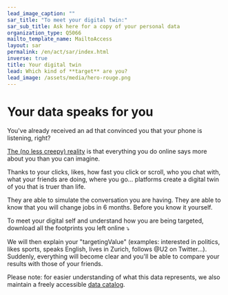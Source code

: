 ```yaml
---
lead_image_caption: ""
sar_title: "To meet your digital twin:"
sar_sub_title: Ask here for a copy of your personal data
organization_type: Q5066
mailto_template_name: MailtoAccess
layout: sar
permalink: /en/act/sar/index.html
inverse: true
title: Your digital twin
lead: Which kind of **target** are you?
lead_image: /assets/media/hero-rouge.png
---
```

# Your data speaks for you

You've already received an ad that convinced you that your phone is listening, right?

[The (no less creepy) reality](https://qz.com/1609356/your-phone-is-not-recording-your-conversations/) is that everything you do online says more about you than you can imagine.

Thanks to your clicks, likes, how fast you click or scroll, who you chat with, what your friends are doing, where you go... platforms create a digital twin of you that is truer than life.

They are able to simulate the conversation you are having. They are able to know that you will change jobs in 6 months. Before you know it yourself.

To meet your digital self and understand how you are being targeted, download all the footprints you left online ⤵️

We will then explain your "targetingValue" (examples: interested in politics, likes sports, speaks English, lives in Zurich, follows @U2 on Twitter...). Suddenly, everything will become clear and you'll be able to compare your results with those of your friends.

Please note: for easier understanding of what this data represents, we also maintain a freely accessible [data catalog](/en/act/catalog/).